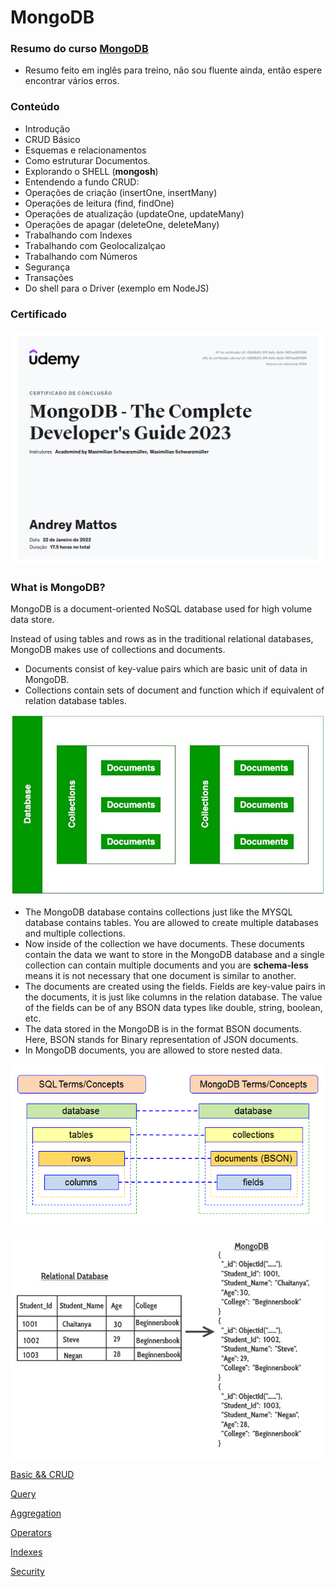 # MongoDB

### Resumo do curso [MongoDB](https://www.udemy.com/course/mongodb-the-complete-developers-guide/)
- Resumo feito em inglês para treino, não sou fluente ainda, então espere encontrar vários erros.

### Conteúdo
- Introdução
- CRUD Básico
- Esquemas e relacionamentos
- Como estruturar Documentos.
- Explorando o SHELL (**mongosh**)
- Entendendo a fundo CRUD:
- Operações de criação (insertOne, insertMany)
- Operações de leitura (find, findOne)
- Operações de atualização (updateOne, updateMany)
- Operações de apagar (deleteOne, deleteMany)
- Trabalhando com Indexes
- Trabalhando com Geolocalizalçao
- Trabalhando com Números
- Segurança
- Transações
- Do shell para o Driver (exemplo em NodeJS)


### Certificado
![Untitled](UC-02b5fb02-3f1f-4e5c-8e3c-5f57ee957896.jpg)


### What is MongoDB?

MongoDB is a document-oriented NoSQL database used for high volume data store.

Instead of using tables and rows as in the traditional relational databases, MongoDB makes use of collections and documents.

- Documents consist of key-value pairs which are basic unit of data in MongoDB.
- Collections contain sets of document and function which if equivalent of relation database tables.

![Untitled](MongoDB%20f82bbae55fc744928e95f0b23756aac1/Untitled.png)

- The MongoDB database contains collections just like the MYSQL database contains tables. You are allowed to create multiple databases and multiple collections.
- Now inside of the collection we have documents. These documents contain the data we want to store in the MongoDB database and a single collection can contain multiple documents and you are **schema-less** means it is not necessary that one document is similar to another.
- The documents are created using the fields. Fields are key-value pairs in the documents, it is just like columns in the relation database. The value of the fields can be of any BSON data types like double, string, boolean, etc.
- The data stored in the MongoDB is in the format BSON documents. Here, BSON stands for Binary representation of JSON documents.
- In MongoDB documents, you are allowed to store nested data.

![Untitled](MongoDB%20f82bbae55fc744928e95f0b23756aac1/Untitled%201.png)

![Untitled](MongoDB%20f82bbae55fc744928e95f0b23756aac1/Untitled%202.png)

[Basic && CRUD](MongoDB%20f82bbae55fc744928e95f0b23756aac1/Basic%20&&%20CRUD%20321f255599164b479eaa42a9bfc36218.md)

[Query](MongoDB%20f82bbae55fc744928e95f0b23756aac1/Query%20af518961a5604889af400f25b93994b8.md)

[Aggregation](MongoDB%20f82bbae55fc744928e95f0b23756aac1/Aggregation%207ad0ba83391740aca92f7c6f79e06bcd.md)

[Operators](MongoDB%20f82bbae55fc744928e95f0b23756aac1/Operators%20776160060ebd44b1a8441528046d4b03.md)

[Indexes](MongoDB%20f82bbae55fc744928e95f0b23756aac1/Indexes%20717fd97228a54bebb44cd4d36412a35d.md)

[Security](MongoDB%20f82bbae55fc744928e95f0b23756aac1/Security%203b6dba898e4940778c87a1d08e9b21ee.md)